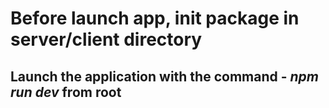 # Before launch app, init package in server/client directory
## Launch the application with the command -  _npm run dev_ from root
